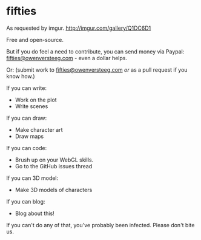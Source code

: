 fifties
=======

As requested by imgur. http://imgur.com/gallery/Q1DC6D1

Free and open-source. 

But if you do feel a need to contribute, you can send money via Paypal: fifties@owenversteeg.com - even a dollar helps.

Or: (submit work to fifties@owenversteeg.com _or_ as a pull request if you know how.)

If you can write:
 - Work on the plot 
 - Write scenes 

If you can draw:
 - Make character art
 - Draw maps

If you can code:
 - Brush up on your WebGL skills.
 - Go to the GitHub issues thread

If you can 3D model:
 - Make 3D models of characters

If you can blog:
 - Blog about this!

If you can't do any of that, you've probably been infected. Please don't bite us.
